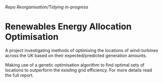 *Repo Reorganisation/Tidying in-progress*
# Renewables Energy Allocation Optimisation
A project investigating methods of optimising the locations of wind-turbines across the UK based on their expected/predicted generation amounts.

Making use of a genetic optimisation algorithm to find optimal sets of locations to outperform the exisitng grid efficiency. For more details read the full report.
